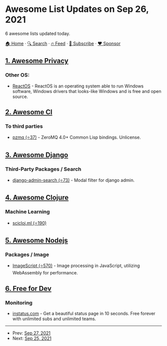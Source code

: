 # Awesome List Updates on Sep 26, 2021

6 awesome lists updated today.

[🏠 Home](/README.md) · [🔍 Search](https://www.trackawesomelist.com/search/) · [🔥 Feed](https://www.trackawesomelist.com/rss.xml) · [📮 Subscribe](https://trackawesomelist.us17.list-manage.com/subscribe?u=d2f0117aa829c83a63ec63c2f&id=36a103854c) · [❤️  Sponsor](https://github.com/sponsors/theowenyoung)



## [1. Awesome Privacy](/content/pluja/awesome-privacy/README.md)

### Other OS:

*   [ReactOS](https://reactos.org/) - ReactOS is an operating system able to run Windows software, Windows drivers that looks-like Windows and is free and open source.

## [2. Awesome Cl](/content/CodyReichert/awesome-cl/README.md)

### To third parties

*   [pzmq (⭐37)](https://github.com/orivej/pzmq) -  ZeroMQ 4.0+ Common Lisp bindings. Unlicense.

## [3. Awesome Django](/content/wsvincent/awesome-django/README.md)

### Third-Party Packages / Search

*   [django-admin-search (⭐73)](https://github.com/shinneider/django-admin-search) - Modal filter for django admin.

## [4. Awesome Clojure](/content/razum2um/awesome-clojure/README.md)

### Machine Learning

*   [scicloj.ml (⭐190)](https://github.com/scicloj/scicloj.ml)

## [5. Awesome Nodejs](/content/sindresorhus/awesome-nodejs/README.md)

### Packages / Image

*   [ImageScript (⭐570)](https://github.com/matmen/ImageScript) - Image processing in JavaScript, utilizing WebAssembly for performance.

## [6. Free for Dev](/content/ripienaar/free-for-dev/README.md)

### Monitoring

*   [instatus.com](https://instatus.com) - Get a beautiful status page in 10 seconds. Free forever with unlimited subs and unlimited teams.

---

- Prev: [Sep 27, 2021](/content/2021/09/27/README.md)
- Next: [Sep 25, 2021](/content/2021/09/25/README.md)